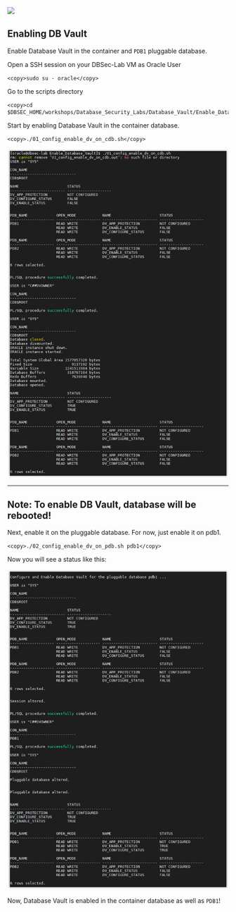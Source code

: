 ﻿![](../../../images/banner_DV.PNG)

## Enabling DB Vault

Enable Database Vault in the container and `PDB1` pluggable database.

Open a SSH session on your DBSec-Lab VM as Oracle User

````
<copy>sudo su - oracle</copy>
````

Go to the scripts directory

````
<copy>cd $DBSEC_HOME/workshops/Database_Security_Labs/Database_Vault/Enable_Database_Vault</copy>
````

Start by enabling Database Vault in the container database.

````
<copy>./01_config_enable_dv_on_cdb.sh</copy>
````

   ![](../images/DV_001.PNG)

---
**Note**: To enable DB Vault, database will be rebooted!
---
    
Next, enable it on the pluggable database. For now, just enable it on pdb1.

````
<copy>./02_config_enable_dv_on_pdb.sh pdb1</copy>
````

Now you will see a status like this:

   ![](../images/DV_002.PNG)
    
Now, Database Vault is enabled in the container database as well as `PDB1`!<br>
<br>&nbsp;
